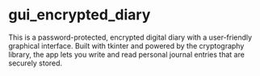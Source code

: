 # gui_encrypted_diary
This is a password-protected, encrypted digital diary with a user-friendly graphical interface. Built with tkinter and powered by the cryptography library, the app lets you write and read personal journal entries that are securely stored.
